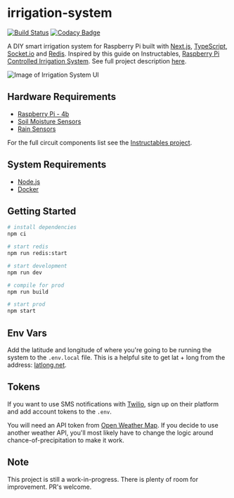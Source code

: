# irrigation-system

[![Build Status](https://travis-ci.com/drewalth/irrigation-system.svg?branch=main)](https://travis-ci.com/drewalth/irrigation-system) [![Codacy Badge](https://app.codacy.com/project/badge/Grade/7c069ab53e41404798e0ead12ca9d1d9)](https://www.codacy.com/gh/drewalth/irrigation-system/dashboard?utm_source=github.com&amp;utm_medium=referral&amp;utm_content=drewalth/irrigation-system&amp;utm_campaign=Badge_Grade)

A DIY smart irrigation system for Raspberry Pi built with [Next.js](https://nextjs.org/), [TypeScript](https://www.typescriptlang.org/), [Socket.io](https://socket.io/) and [Redis](https://redis.io/). Inspired by this guide on Instructables, [Raspberry Pi Controlled Irrigation System](https://www.instructables.com/Raspberry-Pi-Controlled-Irrigation-System/). See full project description [here](https://www.drewalth.com/irrigation).

![Image of Irrigation System UI](https://www.drewalth.com/static/irrigation-04-acd9fe22dc775a1a48842b37b54ba552.png)

## Hardware Requirements

- [Raspberry Pi - 4b](https://www.raspberrypi.org/products/raspberry-pi-4-model-b/)
- [Soil Moisture Sensors](https://www.amazon.com/gp/product/B07QXZC8TQ/ref=ppx_yo_dt_b_asin_title_o03_s00?ie=UTF8&psc=1)
- [Rain Sensors](https://www.amazon.com/gp/product/B01DK29K28/ref=ppx_yo_dt_b_asin_image_o00_s00?ie=UTF8&psc=1)

For the full circuit components list see the [Instructables project](https://www.instructables.com/Raspberry-Pi-Controlled-Irrigation-System/).

## System Requirements

- [Node.js](https://nodejs.org/en/)
- [Docker](https://docs.docker.com/get-docker/)

## Getting Started

```bash
# install dependencies
npm ci

# start redis
npm run redis:start

# start development
npm run dev

# compile for prod
npm run build

# start prod 
npm start 
```

## Env Vars

Add the latitude and longitude of where you're going to be running the system to the `.env.local` file. This is a helpful site to get lat + long from the address: [latlong.net](https://www.latlong.net/convert-address-to-lat-long.html).

## Tokens

If you want to use SMS notifications with [Twilio](https://www.twilio.com/), sign up on their platform and add account tokens to the `.env`.

You will need an API token from [Open Weather Map](https://openweathermap.org/api). If you decide to use another weather API, you'll most likely have to change the logic around chance-of-precipitation to make it work.

## Note

This project is still a work-in-progress. There is plenty of room for improvement. PR's welcome.
